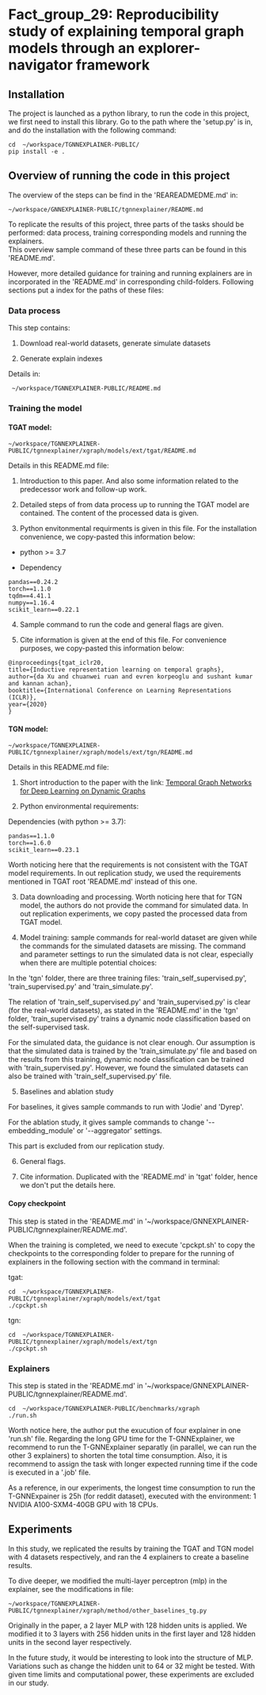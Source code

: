 # Fact_group_29: Reproducibility study of explaining temporal graph models through an explorer-navigator framework

## Installation  

The project is launched as a python library, to run the code in this project, we first need to install this library. Go to the path where the 'setup.py' is in, and do the installation with the following command:  

```
cd  ~/workspace/TGNNEXPLAINER-PUBLIC/
pip install -e .
```

## Overview of running the code in this project

The overview of the steps can be find in the 'REAREADMEDME.md' in:  

```
~/workspace/GNNEXPLAINER-PUBLIC/tgnnexplainer/README.md
``` 

To replicate the results of this project, three parts of the tasks should be performed: data process, training corresponding models and running the explainers.  
This overview sample command of these three parts can be found in this 'README.md'. 

However, more detailed guidance for training and running explainers are in incorporated in the 'README.md' in corresponding child-folders. Following sections put a index for the paths of these files:  

### Data process

 This step contains:  
 
 1. Download real-world datasets, generate simulate datasets  

 2. Generate explain indexes  

 Details in:   
 ```  
  ~/workspace/TGNNEXPLAINER-PUBLIC/README.md
 ```

 ### Training the model

 #### TGAT model:  

```
~/workspace/TGNNEXPLAINER-PUBLIC/tgnnexplainer/xgraph/models/ext/tgat/README.md
```

Details in this README.md file:  

1. Introduction to this paper. And also some information related to the predecessor work and follow-up work.  

2. Detailed steps of from data process up to running the TGAT model are contained. The content of the processed data is given.  

3. Python envitonmental requirments is given in this file. For the installation convenience, we copy-pasted this information below:    

* python >= 3.7

* Dependency

```{bash}
pandas==0.24.2
torch==1.1.0
tqdm==4.41.1
numpy==1.16.4
scikit_learn==0.22.1
```

4. Sample command to run the code and general flags are given.   

5. Cite information is given at the end of this file. For convenience purposes, we copy-pasted this information below:   

```
@inproceedings{tgat_iclr20,
title={Inductive representation learning on temporal graphs},
author={da Xu and chuanwei ruan and evren korpeoglu and sushant kumar and kannan achan},
booktitle={International Conference on Learning Representations (ICLR)},
year={2020}
}
```

#### TGN model: 

```
~/workspace/TGNNEXPLAINER-PUBLIC/tgnnexplainer/xgraph/models/ext/tgn/README.md
```

Details in this README.md file:  

1. Short introduction to the paper with the link: [Temporal Graph Networks for Deep Learning on Dynamic Graphs](https://arxiv.org/abs/2006.10637)

2. Python environmental requirements:  

Dependencies (with python >= 3.7):

```{bash}
pandas==1.1.0
torch==1.6.0
scikit_learn==0.23.1
```

Worth noticing here that the requirements is not consistent with the TGAT model requirements. In out replication study, we used the requirements mentioned in TGAT root 'README.md' instead of this one. 

3. Data downloading and processing. Worth noticing here that for TGN model, the authors do not provide the command for simulated data. In out replication experiments, we copy pasted the processed data from TGAT model. 

4. Model training: sample commands for real-world dataset are given while the commands for the simulated datasets are missing. The command and parameter settings to run the simulated data is not clear, especially when there are multiple potential choices:   

In the 'tgn' folder, there are three training files: 'train_self_supervised.py', 'train_supervised.py' and 'train_simulate.py'.   

The relation of 'train_self_supervised.py' and 'train_supervised.py' is clear (for the real-world datasets), as stated in the 'README.md' in the 'tgn' folder, 'train_supervised.py' trains a dynamic node classification based on the self-supervised task.   

For the simulated data, the guidance is not clear enough. Our assumption is that the simulated data is trained by the 'train_simulate.py' file and based on the results from this training, dynamic node classification can be trained with 'train_supervised.py'. However, we found the simulated datasets can also be trained with 'train_self_supervised.py' file. 

5. Baselines and ablation study

For baselines, it gives sample commands to run with 'Jodie' and 'Dyrep'.  

For the ablation study, it gives sample commands to change '--embedding_module' or '--aggregator' settings.

This part is excluded from our replication study.  

6. General flags.

7. Cite information. Duplicated with the 'README.md' in 'tgat' folder, hence we don't put the details here. 

#### Copy checkpoint

This step is stated in the 'README.md' in '~/workspace/GNNEXPLAINER-PUBLIC/tgnnexplainer/README.md'.  

When the training is completed, we need to execute 'cpckpt.sh' to copy the checkpoints to the corresponding folder to prepare for the running of explainers in the following section with the command in terminal:

tgat:
```
cd  ~/workspace/TGNNEXPLAINER-PUBLIC/tgnnexplainer/xgraph/models/ext/tgat
./cpckpt.sh
```

tgn:
```
cd  ~/workspace/TGNNEXPLAINER-PUBLIC/tgnnexplainer/xgraph/models/ext/tgn
./cpckpt.sh
```


### Explainers

This step is stated in the 'README.md' in '~/workspace/GNNEXPLAINER-PUBLIC/tgnnexplainer/README.md'.  

```
cd  ~/workspace/TGNNEXPLAINER-PUBLIC/benchmarks/xgraph
./run.sh
``` 

Worth notice here, the author put the exucution of four explainer in one 'run.sh' file. Regarding the long GPU time for the T-GNNExplainer, we recommend to run the T-GNNExplainer separatly (in parallel, we can run the other 3 explainers) to shorten the total time consumption. Also, it is recommend to assign the task with longer expected running time if the code is executed in a '.job' file.  

As a reference, in our experiments, the longest time consumption to run the T-GNNExpainer is 25h (for reddit dataset), executed with the environment: 1 NVIDIA A100-SXM4-40GB GPU with 18 CPUs. 



## Experiments

In this study, we replicated the results by training the TGAT and TGN model with 4 datasets respectively, and ran the 4 explainers to create a baseline results.  

To dive deeper, we modified the multi-layer perceptron (mlp) in the explainer, see the modifications in file:  

```
~/workspace/TGNNEXPLAINER-PUBLIC/tgnnexplainer/xgraph/method/other_baselines_tg.py
```  

Originally in the paper, a 2 layer MLP with 128 hidden units is applied. We modified it to 3 layers with 256 hidden units in the first layer and 128 hidden units in the second layer respectively.  

In the future study, it would be interesting to look into the structure of MLP. Variations such as change the hidden unit to 64 or 32 might be tested. With given time limits and computational power, these experiments are excluded in our study. 
